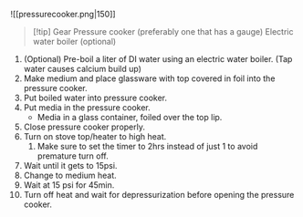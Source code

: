 ![[pressurecooker.png|150]]

> [!tip] Gear
> Pressure cooker (preferably one that has a gauge)
> Electric water boiler (optional)

1. (Optional) Pre-boil a liter of DI water using an electric water boiler. (Tap water causes calcium build up)
2. Make medium and place glassware with top covered in foil into the pressure cooker.
3. Put boiled water into pressure cooker.
4. Put media in the pressure cooker.
	- Media in a glass container, foiled over the top lip.
5. Close pressure cooker properly.
6. Turn on stove top/heater to high heat.
	1. Make sure to set the timer to 2hrs instead of just 1 to avoid premature turn off.
7. Wait until it gets to 15psi.
8. Change to medium heat.
9. Wait at 15 psi for 45min.
10. Turn off heat and wait for depressurization before opening the pressure cooker.
